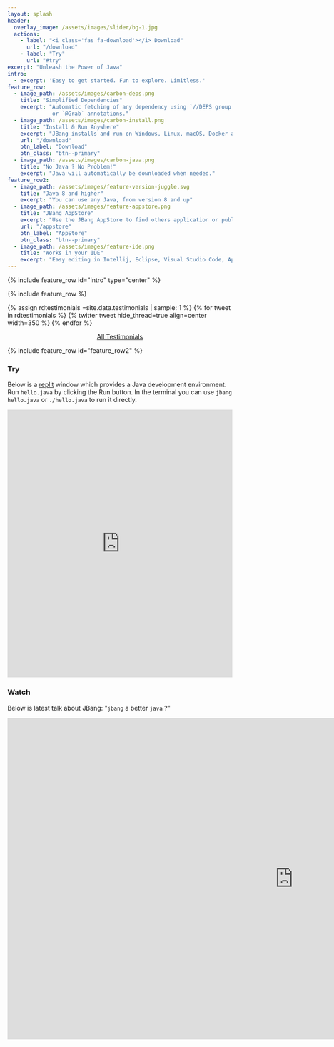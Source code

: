 ```yaml
---
layout: splash
header:
  overlay_image: /assets/images/slider/bg-1.jpg
  actions:
    - label: "<i class='fas fa-download'></i> Download"
      url: "/download"
    - label: "Try"
      url: "#try"
excerpt: "Unleash the Power of Java"
intro: 
  - excerpt: 'Easy to get started. Fun to explore. Limitless.'
feature_row:
  - image_path: /assets/images/carbon-deps.png
    title: "Simplified Dependencies"
    excerpt: "Automatic fetching of any dependency using `//DEPS group:artifact:version` 
              or `@Grab` annotations."
  - image_path: /assets/images/carbon-install.png
    title: "Install & Run Anywhere"
    excerpt: "JBang installs and run on Windows, Linux, macOS, Docker and Github Actions"
    url: "/download"
    btn_label: "Download"
    btn_class: "btn--primary"
  - image_path: /assets/images/carbon-java.png
    title: "No Java ? No Problem!"
    excerpt: "Java will automatically be downloaded when needed."
feature_row2:
  - image_path: /assets/images/feature-version-juggle.svg
    title: "Java 8 and higher"
    excerpt: "You can use any Java, from version 8 and up"
  - image_path: /assets/images/feature-appstore.png
    title: "JBang AppStore"
    excerpt: "Use the JBang AppStore to find others application or publish your own from a git backed `jbang-catalog.json`"
    url: "/appstore"
    btn_label: "AppStore"
    btn_class: "btn--primary"
  - image_path: /assets/images/feature-ide.png
    title: "Works in your IDE"
    excerpt: "Easy editing in Intellij, Eclipse, Visual Studio Code, Apache Netbeans, vim and emacs. All with proper content assist and debug"
---
```


{% include feature_row id="intro" type="center" %}


{% include feature_row %}

<div class="feature__wrapper">

{% assign rdtestimonials =site.data.testimonials | sample: 1 %}
{% for tweet in rdtestimonials %}
  {% twitter tweet hide_thread=true align=center width=350 %}
{% endfor %}
<center><a href="/testimonials" class="btn btn--primary">All Testimonials</a></center>
</div>

{% include feature_row id="feature_row2" %}

### Try <a name="try"/>

Below is a [replit](https://repl.it) window which provides a Java development environment. Run `hello.java` by clicking the Run button.
In the terminal you can use `jbang hello.java` or `./hello.java` to run it directly.

  <iframe height="600px" width="100%" src="https://repl.it/@maxandersen/jbang-replit-demo?lite=true#hello.java" scrolling="no" frameborder="no" allowtransparency="true" allowfullscreen="true" sandbox="allow-forms allow-pointer-lock allow-popups allow-same-origin allow-scripts allow-modals"></iframe>
  
    
### Watch <a name="watch"/>
    
Below is latest talk about JBang: "`jbang` a better `java` ?"
 
<iframe width="1280" height="720" src="https://youtube.com/embed/u9mfPW3ydjU?start=98" frameborder="0" allow="accelerometer; autoplay; encrypted-media; gyroscope; picture-in-picture" allowfullscreen></iframe>
         